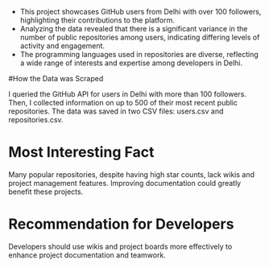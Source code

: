* This project showcases GitHub users from Delhi with over 100 followers, highlighting their contributions to the platform.
* Analyzing the data revealed that there is a significant variance in the number of public repositories among users, indicating differing levels of activity and engagement.
* The programming languages used in repositories are diverse, reflecting a wide range of interests and expertise among developers in Delhi.

#How the Data was Scraped
  
I queried the GitHub API for users in Delhi with more than 100 followers. Then, I collected information on up to 500 of their most recent public repositories. The data was saved in two CSV files: users.csv and repositories.csv.

# Most Interesting Fact

Many popular repositories, despite having high star counts, lack wikis and project management features. Improving documentation could greatly benefit these projects.

# Recommendation for Developers

Developers should use wikis and project boards more effectively to enhance project documentation and teamwork.
